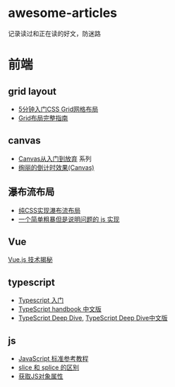 # awesome-articles
记录读过和正在读的好文，防迷路

# 前端

## grid layout
* [5分钟入门CSS Grid网格布局](https://juejin.im/post/5a1ef019f265da432b4a963c)
* [Grid布局完整指南](https://juejin.im/post/5a603aa8f265da3e243b90b5)

## canvas
* [Canvas从入门到放弃](https://www.jianshu.com/p/22aad1799524) 系列
* [绚丽的倒计时效果(Canvas)](https://www.jianshu.com/p/b15260fff6bd)

## 瀑布流布局
* [纯CSS实现瀑布流布局](https://www.w3cplus.com/css/pure-css-create-masonry-layout.html)
* [一个简单粗暴但是说明问题的 js 实现](https://github.com/AmberYLopez-demos/demos/tree/master/demo6)

## Vue
[Vue.js 技术揭秘](https://ustbhuangyi.github.io/vue-analysis/)

## typescript
* [Typescript 入门](https://ts.xcatliu.com/)
* [TypeScript handbook 中文版](https://zhongsp.gitbooks.io/typescript-handbook)
* [TypeScript Deep Dive](https://basarat.gitbooks.io/typescript/content/?q=), [TypeScript Deep Dive中文版](https://jkchao.github.io/typescript-book-chinese/)

## js
* [JavaScript 标准参考教程](https://javascript.ruanyifeng.com/)
* [slice 和 splice 的区别](https://github.com/muwenzi/Program-Blog/issues/83)
* [获取JS对象属性](https://xiaogliu.github.io/2017/08/06/get-js-object-properties/)
